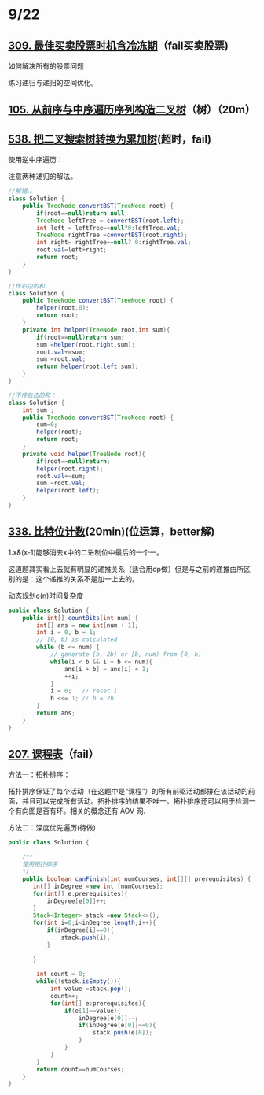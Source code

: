 # 9/22

## [309. 最佳买卖股票时机含冷冻期](https://leetcode-cn.com/problems/best-time-to-buy-and-sell-stock-with-cooldown/)（fail买卖股票)



如何解决所有的股票问题

练习递归与递归的空间优化。

## [105. 从前序与中序遍历序列构造二叉树](https://leetcode-cn.com/problems/construct-binary-tree-from-preorder-and-inorder-traversal/)（树）（20m）



## [538. 把二叉搜索树转换为累加树](https://leetcode-cn.com/problems/convert-bst-to-greater-tree/)(超时，fail)

使用逆中序遍历：

注意两种递归的解法。

```java
//解错。。
class Solution {
    public TreeNode convertBST(TreeNode root) {
        if(root==null)return null;
        TreeNode leftTree = convertBST(root.left);
        int left = leftTree==null?0:leftTree.val;
        TreeNode rightTree =convertBST(root.right);
        int right= rightTree==null? 0:rightTree.val;
        root.val=left+right;
        return root;
    }
}
```



```java
//传右边的和
class Solution {
    public TreeNode convertBST(TreeNode root) {
        helper(root,0);
        return root;
    }
    private int helper(TreeNode root,int sum){
        if(root==null)return sum;
        sum =helper(root.right,sum);
        root.val+=sum;
        sum =root.val;
        return helper(root.left,sum);
    }
}
```

```java
//不传右边的和：
class Solution {
    int sum ;
    public TreeNode convertBST(TreeNode root) {
        sum=0;
        helper(root);
        return root;
    }
    private void helper(TreeNode root){
        if(root==null)return;
        helper(root.right);
        root.val+=sum;
        sum =root.val;
        helper(root.left);
    }
}
```



## [338. 比特位计数](https://leetcode-cn.com/problems/counting-bits/)(20min)(位运算，better解)

1.x&(x-1)能够消去x中的二进制位中最后的一个一。

这道题其实看上去就有明显的递推关系（适合用dp做）但是与之前的递推由所区别的是：这个递推的关系不是加一上去的。

动态规划o(n)时间复杂度

```java
public class Solution {
    public int[] countBits(int num) {
        int[] ans = new int[num + 1];
        int i = 0, b = 1;
        // [0, b) is calculated
        while (b <= num) {
            // generate [b, 2b) or [b, num) from [0, b)
            while(i < b && i + b <= num){
                ans[i + b] = ans[i] + 1;
                ++i;
            }
            i = 0;   // reset i
            b <<= 1; // b = 2b
        }
        return ans;
    }
}
```





## [207. 课程表](https://leetcode-cn.com/problems/course-schedule/)（fail）

方法一：拓扑排序：

拓扑排序保证了每个活动（在这题中是“课程”）的所有前驱活动都排在该活动的前面，并且可以完成所有活动。拓扑排序的结果不唯一。拓扑排序还可以用于检测一个有向图是否有环。相关的概念还有 AOV 网.

方法二：深度优先遍历(待做)



```java
public class Solution {

    /**
    使用拓扑排序
    */
    public boolean canFinish(int numCourses, int[][] prerequisites) {
       int[] inDegree =new int [numCourses];
       for(int[] e:prerequisites){
           inDegree[e[0]]++;
       }
       Stack<Integer> stack =new Stack<>();
       for(int i=0;i<inDegree.length;i++){
           if(inDegree[i]==0){
               stack.push(i);
           }
           
       }
        
        int count = 0;
        while(!stack.isEmpty()){
            int value =stack.pop();
            count++;
            for(int[] e:prerequisites){
                if(e[1]==value){
                    inDegree[e[0]]--;
                    if(inDegree[e[0]]==0){
                        stack.push(e[0]);
                    }
                }
            }
        }
        return count==numCourses; 
    }
}
```



### 